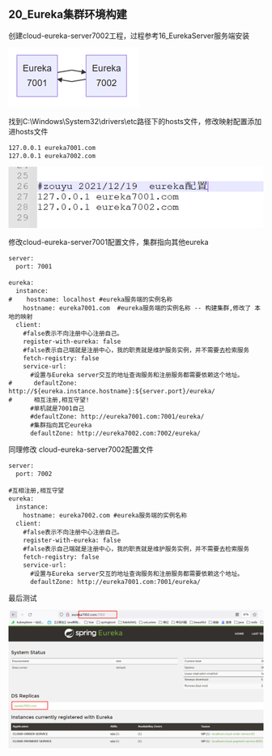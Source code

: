 ## 20_Eureka集群环境构建

创建cloud-eureka-server7002工程，过程参考16_EurekaServer服务端安装

![image-20211219202429571](./images/20211219202429.png)

找到C:\Windows\System32\drivers\etc路径下的hosts文件，修改映射配置添加进hosts文件

```
127.0.0.1 eureka7001.com
127.0.0.1 eureka7002.com
```

![image-20211219202508050](./images/20211219202508.png)

修改cloud-eureka-server7001配置文件，集群指向其他eureka

```
server:
  port: 7001

eureka:
  instance:
#    hostname: localhost #eureka服务端的实例名称
    hostname: eureka7001.com  #eureka服务端的实例名称 -- 构建集群,修改了 本地的映射
  client:
    #false表示不向注册中心注册自己。
    register-with-eureka: false
    #false表示自己端就是注册中心，我的职责就是维护服务实例，并不需要去检索服务
    fetch-registry: false
    service-url:
      #设置与Eureka server交互的地址查询服务和注册服务都需要依赖这个地址。
#      defaultZone: http://${eureka.instance.hostname}:${server.port}/eureka/
#      相互注册,相互守望!
      #单机就是7001自己
      #defaultZone: http://eureka7001.com:7001/eureka/
      #集群指向其它eureka
      defaultZone: http://eureka7002.com:7002/eureka/
```

同理修改 cloud-eureka-server7002配置文件

```
server:
  port: 7002

#互相注册,相互守望
eureka:
  instance:
    hostname: eureka7002.com #eureka服务端的实例名称
  client:
    #false表示不向注册中心注册自己。
    register-with-eureka: false
    #false表示自己端就是注册中心，我的职责就是维护服务实例，并不需要去检索服务
    fetch-registry: false
    service-url:
      #设置与Eureka server交互的地址查询服务和注册服务都需要依赖这个地址。
      defaultZone: http://eureka7001.com:7001/eureka/
```



最后测试



![image-20211219202419698](./images/20211219202419.png)